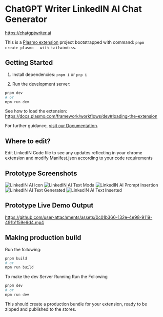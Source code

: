 
# ChatGPT Writer LinkedIN AI Chat Generator

https://chatgptwriter.ai

This is a [Plasmo extension](https://docs.plasmo.com/) project bootstrapped with command: `pnpm create plasmo --with-tailwindcss`.

## Getting Started

1. Install dependencies: `pnpm i` or `pnp i`

2. Run the development server:

```bash
pnpm dev
# or
npm run dev
```

See how to load the extension: https://docs.plasmo.com/framework/workflows/dev#loading-the-extension

For further guidance, [visit our Documentation](https://docs.plasmo.com/).

## Where to edit?

Edit LinkedIN Code file to see any updates reflecting in your chrome extension and modify Manifest.json according to your code requirements

## Prototype Screenshots
![LinkedIN AI Icon](https://github.com/user-attachments/assets/937989b4-9922-47d3-81a4-4e30e02fc524)
![LinkedIN AI Text Moda](https://github.com/user-attachments/assets/760b1e5f-7901-4434-8122-6f26fb4d2b12)
![LinkedIN AI Prompt Insertion](https://github.com/user-attachments/assets/d41a0162-3927-44c3-b903-1fd9636ca3ca)
![LinkedIN AI Text Generated](https://github.com/user-attachments/assets/ec9215e6-b01f-4804-9f47-e7c9cddd6a50)
![LinkedIN AI Text Inserted](https://github.com/user-attachments/assets/1d60d287-bda3-4a0b-a703-b362b7b07ba1)

## Prototype Live Demo Output
https://github.com/user-attachments/assets/0c01b366-132e-4e98-9119-491b1f59e6d4.mp4

## Making production build

Run the following:

```bash
pnpm build
# or
npm run build
```

To make the dev Server Running Run the Following

```bash
pnpm dev
# or
npm run dev
```

This should create a production bundle for your extension, ready to be zipped and published to the stores.
